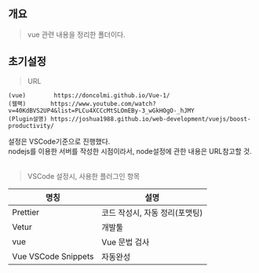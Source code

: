 ## 개요
> vue 관련 내용을 정리한 폴더이다.

## 초기설정
> URL
```
(vue)        https://doncolmi.github.io/Vue-1/
(웹팩)       https://www.youtube.com/watch?v=40KdBVS2UP4&list=PLCu4XCCcMtSLOmEBy-3_wGkHOgO-_hJMY
(Plugin설명) https://joshua1988.github.io/web-development/vuejs/boost-productivity/
```

설정은 VSCode기준으로 진행했다.  
nodejs를 이용한 서버를 작성한 시점이라서, node설정에 관한 내용은 URL참고할 것.  
<br/>

> VSCode 설정시, 사용한 플러그인 항목

|명칭|설명|
|--|--|
|Prettier | 코드 작성시, 자동 정리(포맷팅)
|Vetur | 개발툴
|vue | Vue 문법 검사
|Vue VSCode Snippets | 자동완성
